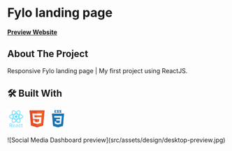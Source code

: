 # Fylo landing page
**[Preview Website](https://justassab.github.io/fylo/)**

## About The Project
Responsive Fylo landing page | My first project using ReactJS.

## :hammer_and_wrench: Built With
<div>
  <img src="https://github.com/devicons/devicon/blob/master/icons/react/react-original-wordmark.svg" title="React" alt="React" width="40" height="40"/>&nbsp;
  <img src="https://github.com/devicons/devicon/blob/master/icons/html5/html5-original.svg" title="HTML5" alt="HTML" width="40" height="40"/>&nbsp;
  <img src="https://github.com/devicons/devicon/blob/master/icons/css3/css3-plain-wordmark.svg"  title="CSS3" alt="CSS" width="40" height="40"/>&nbsp;
</div>
<br>
 ![Social Media Dashboard preview](src/assets/design/desktop-preview.jpg)
